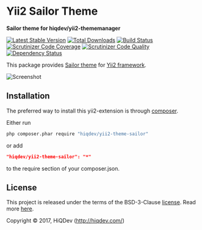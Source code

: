 # Yii2 Sailor Theme

**Sailor theme for hiqdev/yii2-thememanager**

[![Latest Stable Version](https://poser.pugx.org/hiqdev/yii2-theme-sailor/v/stable)](https://packagist.org/packages/hiqdev/yii2-theme-sailor)
[![Total Downloads](https://poser.pugx.org/hiqdev/yii2-theme-sailor/downloads)](https://packagist.org/packages/hiqdev/yii2-theme-sailor)
[![Build Status](https://img.shields.io/travis/hiqdev/yii2-theme-sailor.svg)](https://travis-ci.org/hiqdev/yii2-theme-sailor)
[![Scrutinizer Code Coverage](https://img.shields.io/scrutinizer/coverage/g/hiqdev/yii2-theme-sailor.svg)](https://scrutinizer-ci.com/g/hiqdev/yii2-theme-sailor/)
[![Scrutinizer Code Quality](https://img.shields.io/scrutinizer/g/hiqdev/yii2-theme-sailor.svg)](https://scrutinizer-ci.com/g/hiqdev/yii2-theme-sailor/)
[![Dependency Status](https://www.versioneye.com/php/hiqdev:yii2-theme-sailor/dev-master/badge.svg)](https://www.versioneye.com/php/hiqdev:yii2-theme-sailor/dev-master)

This package provides [Sailor theme](https://bootstrapmade.com/sailor-free-bootstrap-theme/)
for [Yii2 framework](http://yiiframework.com).

![Screenshot](https://bootstrapmade.com/wp-content/themefiles/Sailor/800.png)

## Installation

The preferred way to install this yii2-extension is through [composer](http://getcomposer.org/download/).

Either run

```sh
php composer.phar require "hiqdev/yii2-theme-sailor"
```

or add

```json
"hiqdev/yii2-theme-sailor": "*"
```

to the require section of your composer.json.

## License

This project is released under the terms of the BSD-3-Clause [license](LICENSE).
Read more [here](http://choosealicense.com/licenses/bsd-3-clause).

Copyright © 2017, HiQDev (http://hiqdev.com/)
